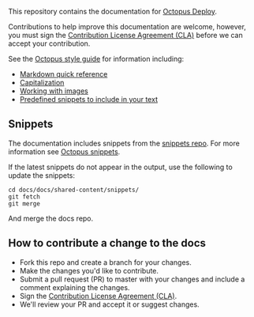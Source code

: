 This repository contains the documentation for [Octopus Deploy](https://octopus.com/docs).

Contributions to help improve this documentation are welcome, however, you must sign the [Contribution License Agreement (CLA)](https://cla-assistant.io/OctopusDeploy/docs) before we can accept your contribution.

See the [Octopus style guide](https://style.octopus.com) for information including:

* [Markdown quick reference](https://style.octopus.com/markdown)
* [Capitalization](https://style.octopus.com/capitalization)
* [Working with images](https://style.octopus.com/images)
* [Predefined snippets to include in your text](https://style.octopus.com/octopus-snippets)

## Snippets

The documentation includes snippets from the [snippets repo](https://github.com/OctopusDeploy/snippets). For more information see [Octopus snippets](https://style.octopus.com/octopus-snippets).

If the latest snippets do not appear in the output, use the following to update the snippets:

```
cd docs/docs/shared-content/snippets/
git fetch
git merge
```

And merge the docs repo.

## How to contribute a change to the docs

* Fork this repo and create a branch for your changes.
* Make the changes you'd like to contribute.
* Submit a pull request (PR) to master with your changes and include a comment explaining the changes.
* Sign the [Contribution License Agreement (CLA)](https://cla-assistant.io/OctopusDeploy/docs).
* We'll review your PR and accept it or suggest changes.